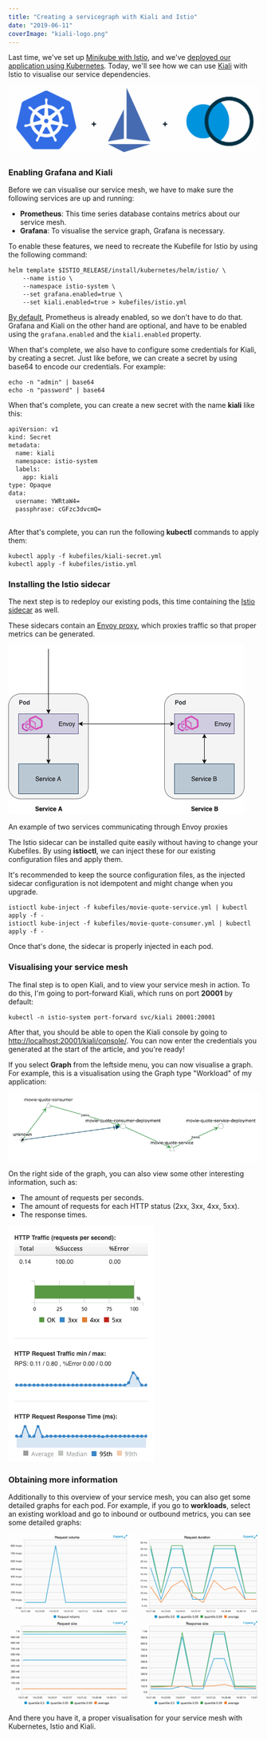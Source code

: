 ```yaml
---
title: "Creating a servicegraph with Kiali and Istio"
date: "2019-06-11"
coverImage: "kiali-logo.png"
---
```


Last time, we've set up [Minikube with Istio](https://wordpress.g00glen00b.be/setting-up-minikube-istio-macos/), and we've [deployed our application using Kubernetes](https://wordpress.g00glen00b.be/spring-boot-kubernetes/). Today, we'll see how we can use [Kiali](https://www.kiali.io/) with Istio to visualise our service dependencies.

![Kubernetes + Istio + Kiali](images/kubernetes-istio-kiali-1024x279.png)

### Enabling Grafana and Kiali

Before we can visualise our service mesh, we have to make sure the following services are up and running:

- **Prometheus**: This time series database contains metrics about our service mesh.
- **Grafana**: To visualise the service graph, Grafana is necessary.

To enable these features, we need to recreate the Kubefile for Istio by using the following command:

```
helm template $ISTIO_RELEASE/install/kubernetes/helm/istio/ \
    --name istio \
    --namespace istio-system \
    --set grafana.enabled=true \
    --set kiali.enabled=true > kubefiles/istio.yml
```

[By default](https://istio.io/docs/reference/config/installation-options/), Prometheus is already enabled, so we don't have to do that. Grafana and Kiali on the other hand are optional, and have to be enabled using the `grafana.enabled` and the `kiali.enabled` property.

When that's complete, we also have to configure some credentials for Kiali, by creating a secret. Just like before, we can create a secret by using base64 to encode our credentials. For example:

```
echo -n "admin" | base64
echo -n "password" | base64
```

When that's complete, you can create a new secret with the name **kiali** like this:

```
apiVersion: v1
kind: Secret
metadata:
  name: kiali
  namespace: istio-system
  labels:
    app: kiali
type: Opaque
data:
  username: YWRtaW4=
  passphrase: cGFzc3dvcmQ=


```

After that's complete, you can run the following **kubectl** commands to apply them:

```
kubectl apply -f kubefiles/kiali-secret.yml
kubectl apply -f kubefiles/istio.yml
```

### Installing the Istio sidecar

The next step is to redeploy our existing pods, this time containing the [Istio sidecar](https://istio.io/docs/setup/kubernetes/additional-setup/sidecar-injection/) as well.

These sidecars contain an [Envoy proxy](https://istio.io/docs/concepts/what-is-istio/#envoy), which proxies traffic so that proper metrics can be generated.

![Pods communicating through Envoy proxy](images/istio-envoy-1.png)

An example of two services communicating through Envoy proxies

The Istio sidecar can be installed quite easily without having to change your Kubefiles. By using **istioctl**, we can inject these for our existing configuration files and apply them.

It's recommended to keep the source configuration files, as the injected sidecar configuration is not idempotent and might change when you upgrade.

```
istioctl kube-inject -f kubefiles/movie-quote-service.yml | kubectl apply -f -
istioctl kube-inject -f kubefiles/movie-quote-consumer.yml | kubectl apply -f -
```

Once that's done, the sidecar is properly injected in each pod.

### Visualising your service mesh

The final step is to open Kiali, and to view your service mesh in action. To do this, I'm going to port-forward Kiali, which runs on port **20001** by default:

```
kubectl -n istio-system port-forward svc/kiali 20001:20001
```

After that, you should be able to open the Kiali console by going to [http://localhost:20001/kiali/console/](http://localhost:20001/kiali/console/). You can now enter the credentials you generated at the start of the article, and you're ready!

If you select **Graph** from the leftside menu, you can now visualise a graph. For example, this is a visualisation using the Graph type "Workload" of my application:

![Servicegraph](images/kiali-servicegraph.png)

On the right side of the graph, you can also view some other interesting information, such as:

- The amount of requests per seconds.
- The amount of requests for each HTTP status (2xx, 3xx, 4xx, 5xx).
- The response times.

![Sidebar information](images/kiali-node-pane.png)

### Obtaining more information

Additionally to this overview of your service mesh, you can also get some detailed graphs for each pod. For example, if you go to **workloads**, select an existing workload and go to inbound or outbound metrics, you can see some detailed graphs:

![Detailed graphs](images/kiali-detailed-graph-1024x695.png)

And there you have it, a proper visualisation for your service mesh with Kubernetes, Istio and Kiali.
